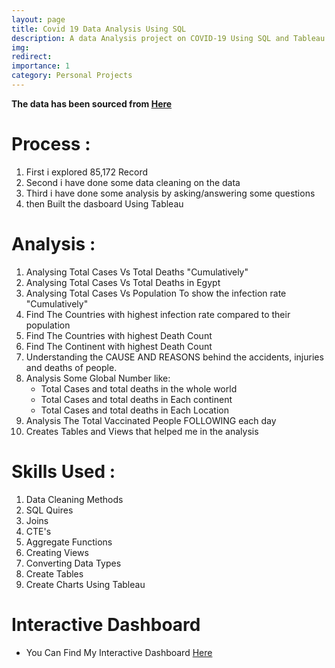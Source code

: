 ```yaml
---
layout: page
title: Covid 19 Data Analysis Using SQL
description: A data Analysis project on COVID-19 Using SQL and Tableau
img:
redirect:
importance: 1
category: Personal Projects
---
```

**The data has been sourced from [Here](https://github.com/owid/covid-19-data/blob/master/public/data/README.md)**
# Process :
1. First i explored 85,172 Record
2. Second i have done some data cleaning on the data
3. Third i have done some analysis by asking/answering some questions
4. then Built the dasboard Using Tableau
# Analysis :
1. Analysing Total Cases Vs Total Deaths "Cumulatively"
2. Analysing Total Cases Vs Total Deaths in Egypt
3. Analysing Total Cases Vs Population To show the infection rate "Cumulatively"
4. Find The Countries with highest infection rate compared to their population
5. Find The Countries with highest Death Count 
6. Find The Continent with highest Death Count 
7. Understanding the CAUSE AND REASONS behind the accidents, injuries and deaths of people.
8. Analysis Some Global Number like:
   * Total Cases and total deaths in the whole world
   * Total Cases and total deaths in Each continent
   * Total Cases and total deaths in Each Location
9. Analysis The Total Vaccinated People FOLLOWING each day
10. Creates Tables and Views that helped me in the analysis
# Skills Used :
1. Data Cleaning Methods
2. SQL Quires
3. Joins
4. CTE's
5. Aggregate Functions
6. Creating Views
7. Converting Data Types
8. Create Tables
9. Create Charts Using Tableau
# Interactive Dashboard
* You Can Find My Interactive Dashboard [Here](https://public.tableau.com/app/profile/mina.tawfik6758/viz/CovidDashboard_17026154742550/Dashboard1?publish=yes)
